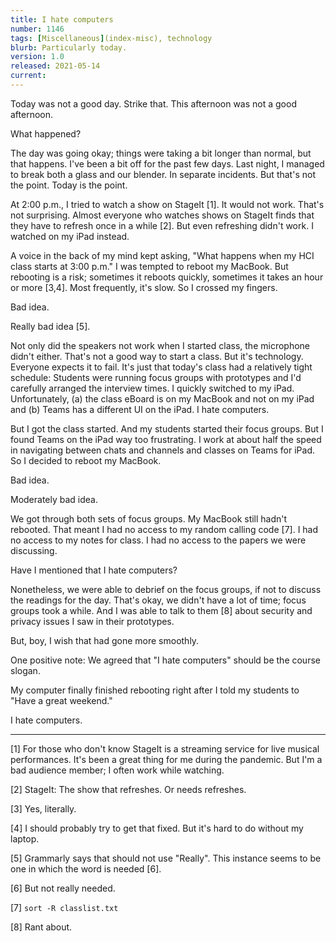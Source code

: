 ```yaml
---
title: I hate computers
number: 1146
tags: [Miscellaneous](index-misc), technology
blurb: Particularly today.
version: 1.0
released: 2021-05-14
current: 
---
```

Today was not a good day.  Strike that.  This afternoon was not a
good afternoon.

What happened?

The day was going okay; things were taking a bit longer than normal,
but that happens.  I've been a bit off for the past few days.  Last
night, I managed to break both a glass and our blender.  In separate
incidents.  But that's not the point.  Today is the point.

At 2:00 p.m., I tried to watch a show on StageIt [1].  It would not
work.  That's not surprising.  Almost everyone who watches shows
on StageIt finds that they have to refresh once in a while [2].
But even refreshing didn't work.  I watched on my iPad instead.

A voice in the back of my mind kept asking, "What happens when my
HCI class starts at 3:00 p.m."  I was tempted to reboot my MacBook.
But rebooting is a risk; sometimes it reboots quickly, sometimes
it takes an hour or more [3,4].  Most frequently, it's slow.  So I
crossed my fingers.

Bad idea.

Really bad idea [5].

Not only did the speakers not work when I started class, the
microphone didn't either.  That's not a good way to start a class.
But it's technology.  Everyone expects it to fail.  It's just that
today's class had a relatively tight schedule: Students were running
focus groups with prototypes and I'd carefully arranged the interview
times.  I quickly switched to my iPad.  Unfortunately, (a) the class
eBoard is on my MacBook and not on my iPad and (b) Teams has a
different UI on the iPad.  I hate computers.

But I got the class started.  And my students started their focus
groups.  But I found Teams on the iPad way too frustrating.  I work
at about half the speed in navigating between chats and channels
and classes on Teams for iPad.  So I decided to reboot my MacBook.

Bad idea.

Moderately bad idea.

We got through both sets of focus groups.  My MacBook still hadn't
rebooted.  That meant I had no access to my random calling code [7].
I had no access to my notes for class.  I had no access to the papers
we were discussing.

Have I mentioned that I hate computers?

Nonetheless, we were able to debrief on the focus groups, if not to
discuss the readings for the day.  That's okay, we didn't have a
lot of time; focus groups took a while.  And I was able to talk to
them [8] about security and privacy issues I saw in their prototypes.

But, boy, I wish that had gone more smoothly.  

One positive note: We agreed that "I hate computers" should be
the course slogan.

My computer finally finished rebooting right after I told my
students to "Have a great weekend."

I hate computers.

---

[1] For those who don't know StageIt is a streaming service for
live musical performances.  It's been a great thing for me during
the pandemic.  But I'm a bad audience member; I often work while
watching.

[2] StageIt: The show that refreshes.  Or needs refreshes.

[3] Yes, literally.

[4] I should probably try to get that fixed.  But it's hard to
do without my laptop.

[5] Grammarly says that should not use "Really". This instance seems
to be one in which the word is needed [6].

[6] But not really needed.

[7] `sort -R classlist.txt`

[8] Rant about.

